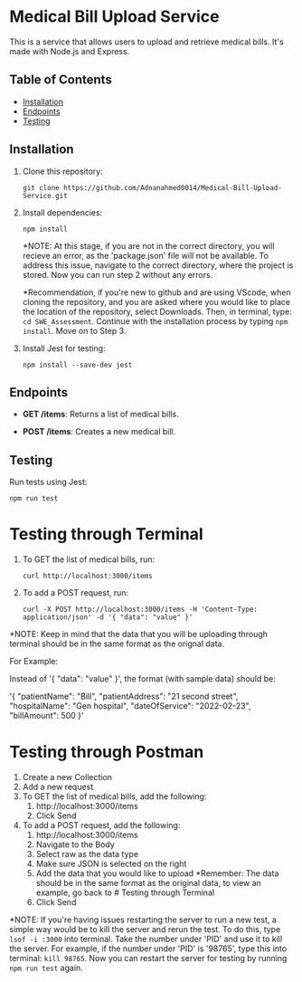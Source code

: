 # Medical Bill Upload Service

This is a service that allows users to upload and retrieve medical bills. It's made with Node.js and Express. 

## Table of Contents
- [Installation](#installation)
- [Endpoints](#endpoints)
- [Testing](#testing)

## Installation

1. Clone this repository:

   `git clone https://github.com/Adnanahmed0014/Medical-Bill-Upload-Service.git`

2. Install dependencies:

   `npm install`

   *NOTE: At this stage, if you are not in the correct directory, you will recieve an error, as the 'package.json' file will not be available. To address this issue, navigate to the correct directory, where the project is stored. Now you can run step 2 without any errors.  

   *Recommendation, if you're new to github and are using VScode, when cloning the repository, and you are asked where you would like to place the location of the repository, select Downloads. Then, in terminal, type: `cd SWE_Assessment`. Continue with the installation process by typing `npm install`. Move on to Step 3. 

3. Install Jest for testing:

   `npm install --save-dev jest`

## Endpoints

- **GET /items**: Returns a list of medical bills.

- **POST /items**: Creates a new medical bill.

## Testing

Run tests using Jest:

`npm run test`

# Testing through Terminal 
1. To GET the list of medical bills, run: 

    `curl http://localhost:3000/items`

2. To add a POST request, run: 

    `curl -X POST http://localhost:3000/items -H 'Content-Type: application/json' -d '{ "data": "value" }'`

*NOTE: Keep in mind that the data that you will be uploading through terminal should be in the same format as the orignal data. 

For Example: 

Instead of '{ "data": "value" }', the format (with sample data) should be: 

'{ "patientName": "Bill", "patientAddress": "21 second street", "hospitalName": "Gen hospital", "dateOfService": "2022-02-23", "billAmount": 500 }'

# Testing through Postman 
 
1. Create a new Collection 
2. Add a new request 
3. To GET the list of medical bills, add the following: 
    1. http://localhost:3000/items
    2. Click Send 
4. To add a POST request, add the following: 
    1. http://localhost:3000/items
    2. Navigate to the Body
    3. Select raw as the data type 
    4. Make sure JSON is selected on the right 
    5. Add the data that you would like to upload 
        *Remember: The data should be in the same format as the original data, to view an example, go back to # Testing through Terminal
    6. Click Send   

*NOTE: If you're having issues restarting the server to run a new test, a simple way would be to kill the server and rerun the test. To do this, type `lsof -i :3000` into terminal. Take the number under 'PID' and use it to kill the server. For example, if the number under 'PID' is '98765', type this into terminal: `kill 98765`. Now you can restart the server for testing by running `npm run test` again. 


